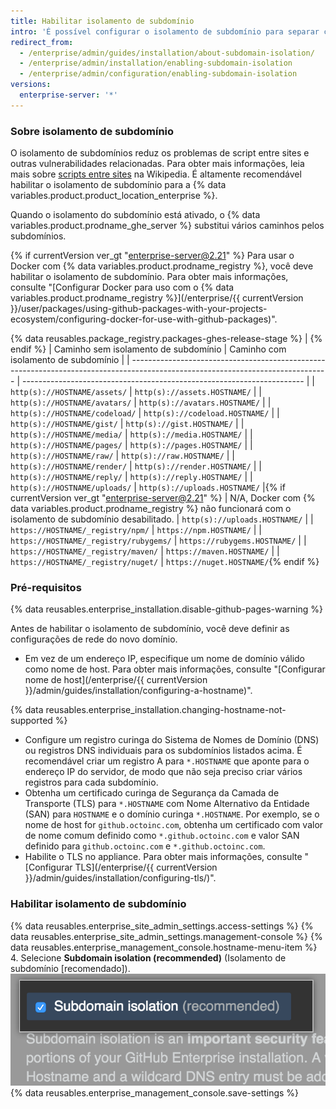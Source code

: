 ```yaml
---
title: Habilitar isolamento de subdomínio
intro: 'É possível configurar o isolamento de subdomínio para separar com segurança o conteúdo enviado pelo usuário de outras partes do seu appliance do {% data variables.product.prodname_ghe_server %}.'
redirect_from:
  - /enterprise/admin/guides/installation/about-subdomain-isolation/
  - /enterprise/admin/installation/enabling-subdomain-isolation
  - /enterprise/admin/configuration/enabling-subdomain-isolation
versions:
  enterprise-server: '*'
---
```


### Sobre isolamento de subdomínio

O isolamento de subdomínios reduz os problemas de script entre sites e outras vulnerabilidades relacionadas. Para obter mais informações, leia mais sobre [scripts entre sites](http://en.wikipedia.org/wiki/Cross-site_scripting) na Wikipedia. É altamente recomendável habilitar o isolamento de subdomínio para a {% data variables.product.product_location_enterprise %}.

Quando o isolamento do subdomínio está ativado, o {% data variables.product.prodname_ghe_server %} substitui vários caminhos pelos subdomínios.

{% if currentVersion ver_gt "enterprise-server@2.21" %}
Para usar o Docker com {% data variables.product.prodname_registry %}, você deve habilitar o isolamento de subdomínio. Para obter mais informações, consulte "[Configurar Docker para uso com o {% data variables.product.prodname_registry %}](/enterprise/{{ currentVersion }}/user/packages/using-github-packages-with-your-projects-ecosystem/configuring-docker-for-use-with-github-packages)".

{% data reusables.package_registry.packages-ghes-release-stage %}
|
{% endif %}
| Caminho sem isolamento de subdomínio                                                                                            | Caminho com isolamento de subdomínio                                   |
| ------------------------------------------------------------------------------------------------------------------------------- | ---------------------------------------------------------------------- |
| `http(s)://HOSTNAME/assets/`                                                                                                    | `http(s)://assets.HOSTNAME/`                                           |
| `http(s)://HOSTNAME/avatars/`                                                                                                   | `http(s)://avatars.HOSTNAME/`                                          |
| `http(s)://HOSTNAME/codeload/`                                                                                                  | `http(s)://codeload.HOSTNAME/`                                         |
| `http(s)://HOSTNAME/gist/`                                                                                                      | `http(s)://gist.HOSTNAME/`                                             |
| `http(s)://HOSTNAME/media/`                                                                                                     | `http(s)://media.HOSTNAME/`                                            |
| `http(s)://HOSTNAME/pages/`                                                                                                     | `http(s)://pages.HOSTNAME/`                                            |
| `http(s)://HOSTNAME/raw/`                                                                                                       | `http(s)://raw.HOSTNAME/`                                              |
| `http(s)://HOSTNAME/render/`                                                                                                    | `http(s)://render.HOSTNAME/`                                           |
| `http(s)://HOSTNAME/reply/`                                                                                                     | `http(s)://reply.HOSTNAME/`                                            |
| `http(s)://HOSTNAME/uploads/`                                                                                                   | `http(s)://uploads.HOSTNAME/`     |{% if currentVersion ver_gt "enterprise-server@2.21" %}
| N/A, Docker com {% data variables.product.prodname_registry %} não funcionará com o isolamento de subdomínio desabilitado. | `http(s)://uploads.HOSTNAME/`                                          |
| `https://HOSTNAME/_registry/npm/`                                                                                               | `https://npm.HOSTNAME/`                                                |
| `https://HOSTNAME/_registry/rubygems/`                                                                                          | `https://rubygems.HOSTNAME/`                                           |
| `https://HOSTNAME/_registry/maven/`                                                                                             | `https://maven.HOSTNAME/`                                              |
| `https://HOSTNAME/_registry/nuget/`                                                                                             | `https://nuget.HOSTNAME/`{% endif %}

### Pré-requisitos

{% data reusables.enterprise_installation.disable-github-pages-warning %}

Antes de habilitar o isolamento de subdomínio, você deve definir as configurações de rede do novo domínio.

- Em vez de um endereço IP, especifique um nome de domínio válido como nome de host. Para obter mais informações, consulte "[Configurar nome de host](/enterprise/{{ currentVersion }}/admin/guides/installation/configuring-a-hostname)".

{% data reusables.enterprise_installation.changing-hostname-not-supported %}

- Configure um registro curinga do Sistema de Nomes de Domínio (DNS) ou registros DNS individuais para os subdomínios listados acima. É recomendável criar um registro A para `*.HOSTNAME` que aponte para o endereço IP do servidor, de modo que não seja preciso criar vários registros para cada subdomínio.
- Obtenha um certificado curinga de Segurança da Camada de Transporte (TLS) para `*.HOSTNAME` com Nome Alternativo da Entidade (SAN) para `HOSTNAME` e o domínio curinga `*.HOSTNAME`. Por exemplo, se o nome de host for `github.octoinc.com`, obtenha um certificado com valor de nome comum definido como `*.github.octoinc.com` e valor SAN definido para `github.octoinc.com` e `*.github.octoinc.com`.
- Habilite o TLS no appliance. Para obter mais informações, consulte "[Configurar TLS](/enterprise/{{ currentVersion }}/admin/guides/installation/configuring-tls/)".

### Habilitar isolamento de subdomínio

{% data reusables.enterprise_site_admin_settings.access-settings %}
{% data reusables.enterprise_site_admin_settings.management-console %}
{% data reusables.enterprise_management_console.hostname-menu-item %}
4. Selecione **Subdomain isolation (recommended)** (Isolamento de subdomínio [recomendado]). ![Caixa de seleção para habilitar o isolamento de subdomínio](/assets/images/enterprise/management-console/subdomain-isolation.png)
{% data reusables.enterprise_management_console.save-settings %}
